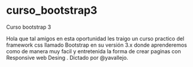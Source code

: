 curso_bootstrap3
================

Curso bootstrap 3

Hola que tal amigos en esta oportunidad les traigo un curso practico del framework css llamado Bootstrap en su versión 3.x 
donde aprenderemos como de manera muy facil y entretenida la forma de crear paginas con Responsive web Desing .
Dictado por @yavallejo.
